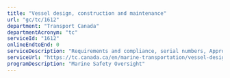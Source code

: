 ```yaml
---
title: "Vessel design, construction and maintenance"
url: "gc/tc/1612"
department: "Transport Canada"
departmentAcronym: "tc"
serviceId: "1612"
onlineEndtoEnd: 0
serviceDescription: "Requirements and compliance, serial numbers, Approved Products Catalogue, vessel stability, radio communications."
serviceUrl: "https://tc.canada.ca/en/marine-transportation/vessel-design-construction-maintenance/vessel-design-construction-maintenance"
programDescription: "Marine Safety Oversight"
---
```

